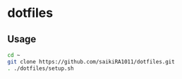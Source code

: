 # dotfiles

## Usage
```bash
cd ~
git clone https://github.com/saikiRA1011/dotfiles.git
. ./dotfiles/setup.sh
```
